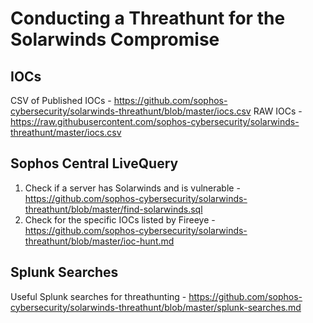 # Conducting a Threathunt for the Solarwinds Compromise 

## IOCs
CSV of Published IOCs - https://github.com/sophos-cybersecurity/solarwinds-threathunt/blob/master/iocs.csv
RAW IOCs - https://raw.githubusercontent.com/sophos-cybersecurity/solarwinds-threathunt/master/iocs.csv

## Sophos Central LiveQuery

1. Check if a server has Solarwinds and is vulnerable  - https://github.com/sophos-cybersecurity/solarwinds-threathunt/blob/master/find-solarwinds.sql
2. Check for the specific IOCs listed by Fireeye - https://github.com/sophos-cybersecurity/solarwinds-threathunt/blob/master/ioc-hunt.md

## Splunk Searches

Useful Splunk searches for threathunting - https://github.com/sophos-cybersecurity/solarwinds-threathunt/blob/master/splunk-searches.md



